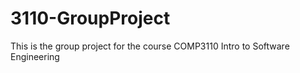 # 3110-GroupProject
This is the group project for the course COMP3110 Intro to Software Engineering
